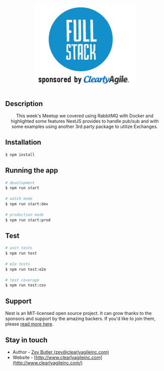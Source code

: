 <p align="center">
  <a href="http://www.clearlyagileinc.com/" target="blank"><img src="https://raw.githubusercontent.com/Clearly-Agile/-fullstack-meetup-nestjs-rabbit-mq/master/logo.png" width="320" alt="FS Logo" /></a>
</p>
 
## Description

 <p align="center">This week's Meetup we covered using RabbitMQ with Docker and highlighted some features NestJS provides to handle pub/sub and with some examples using another 3rd party package to utilize Exchanges.</p>

## Installation

```bash
$ npm install
```

## Running the app

```bash
# development
$ npm run start

# watch mode
$ npm run start:dev

# production mode
$ npm run start:prod
```

## Test

```bash
# unit tests
$ npm run test

# e2e tests
$ npm run test:e2e

# test coverage
$ npm run test:cov
```

## Support

Nest is an MIT-licensed open source project. It can grow thanks to the sponsors and support by the amazing backers. If you'd like to join them, please [read more here](https://docs.nestjs.com/support).

## Stay in touch

- Author - [Zev Butler (zev@clearlyagileinc.com)](http://www.clearlyagileinc.com)
- Website - [http://www.clearlyagileinc.com](http://www.clearlyagileinc.com/)
